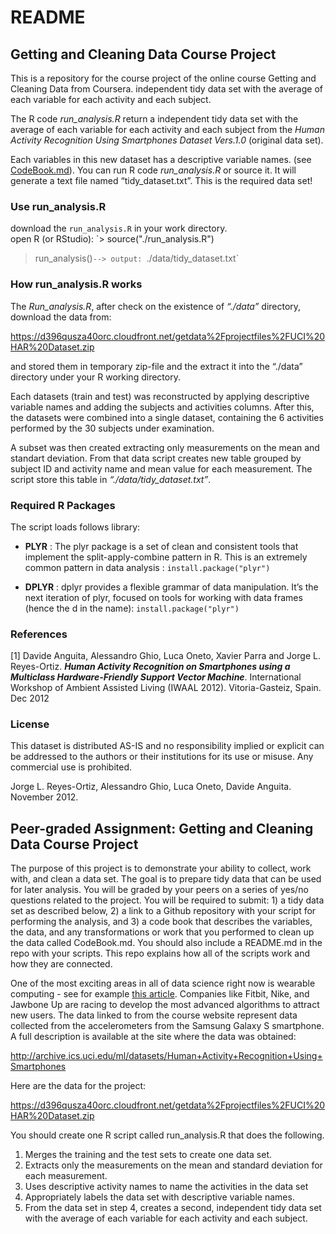 README
================

## Getting and Cleaning Data Course Project

This is a repository for the course project of the online course Getting
and Cleaning Data from Coursera. independent tidy data set with the
average of each variable for each activity and each subject.

The R code *run\_analysis.R* return a independent tidy data set with the
average of each variable for each activity and each subject from the
*Human Activity Recognition Using Smartphones Dataset Vers.1.0*
(original data set).

Each variables in this new dataset has a descriptive variable names.
(see [CodeBook.md](CodeBook.md)). You can run R code *run\_analysis.R* or source it. It
will generate a text file named “tidy\_dataset.txt”. This is the
required data set\!
### Use run_analysis.R
download the `run_analysis.R` in your work directory.  
open R (or RStudio):
`> source("./run_analysis.R")
 > run_analysis()`
 --> output:  `./data/tidy_dataset.txt`
 
### How run\_analysis.R works
The *Run\_analysis.R*, after check on the existence of *“./data”*
directory, download the data
from:

<https://d396qusza40orc.cloudfront.net/getdata%2Fprojectfiles%2FUCI%20HAR%20Dataset.zip>

and stored them in temporary zip-file and the extract it into the
“./data” directory under your R working directory.

Each datasets (train and test) was reconstructed by applying descriptive
variable names and adding the subjects and activities columns. After
this, the datasets were combined into a single dataset, containing the 6
activities performed by the 30 subjects under examination.

A subset was then created extracting only measurements on the mean and
standart deviation. From that data script creates new table grouped by
subject ID and activity name and mean value for each measurement. The
script store this table in *“./data/tidy\_dataset.txt”*.

### Required R Packages
The script loads follows library: 

  * **PLYR** : The plyr package is a set of clean and consistent tools that implement the split-apply-combine
pattern in R. This is an extremely common pattern in data analysis : `install.package("plyr")`
  

  * **DPLYR** : dplyr provides a flexible grammar of data manipulation. It’s the next iteration of plyr, focused on tools for working with data frames (hence the d in the name): `install.package("plyr")`

### References
[1] Davide Anguita, Alessandro Ghio, Luca Oneto, Xavier Parra and
Jorge L. Reyes-Ortiz. **_Human Activity Recognition on Smartphones using a
Multiclass Hardware-Friendly Support Vector Machine_**. International
Workshop of Ambient Assisted Living (IWAAL 2012). Vitoria-Gasteiz,
Spain. Dec 2012

### License
This dataset is distributed AS-IS and no responsibility implied or
explicit can be addressed to the authors or their institutions for its
use or misuse. Any commercial use is prohibited.

Jorge L. Reyes-Ortiz, Alessandro Ghio, Luca Oneto, Davide Anguita.
November 2012.



## Peer-graded Assignment: Getting and Cleaning Data Course Project

The purpose of this project is to demonstrate your ability to collect,
work with, and clean a data set. The goal is to prepare tidy data that
can be used for later analysis. You will be graded by your peers on a
series of yes/no questions related to the project. You will be required
to submit: 1) a tidy data set as described below, 2) a link to a Github
repository with your script for performing the analysis, and 3) a code
book that describes the variables, the data, and any transformations or
work that you performed to clean up the data called CodeBook.md. You
should also include a README.md in the repo with your scripts. This repo
explains how all of the scripts work and how they are connected.

One of the most exciting areas in all of data science right now is
wearable computing - see for example [this
article](http://www.insideactivitytracking.com/data-science-activity-tracking-and-the-battle-for-the-worlds-top-sports-brand/).
Companies like Fitbit, Nike, and Jawbone Up are racing to develop the
most advanced algorithms to attract new users. The data linked to from
the course website represent data collected from the accelerometers from
the Samsung Galaxy S smartphone. A full description is available at the
site where the data was
obtained:

<http://archive.ics.uci.edu/ml/datasets/Human+Activity+Recognition+Using+Smartphones>

Here are the data for the
project:

<https://d396qusza40orc.cloudfront.net/getdata%2Fprojectfiles%2FUCI%20HAR%20Dataset.zip>

You should create one R script called run\_analysis.R that does the
following.

1.  Merges the training and the test sets to create one data set.
2.  Extracts only the measurements on the mean and standard deviation
    for each measurement.
3.  Uses descriptive activity names to name the activities in the data
    set
4.  Appropriately labels the data set with descriptive variable names.
5.  From the data set in step 4, creates a second, independent tidy data
    set with the average of each variable for each activity and each
    subject.
